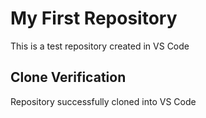 # My First Repository
This is a test repository created in VS Code
## Clone Verification
Repository successfully cloned into VS Code